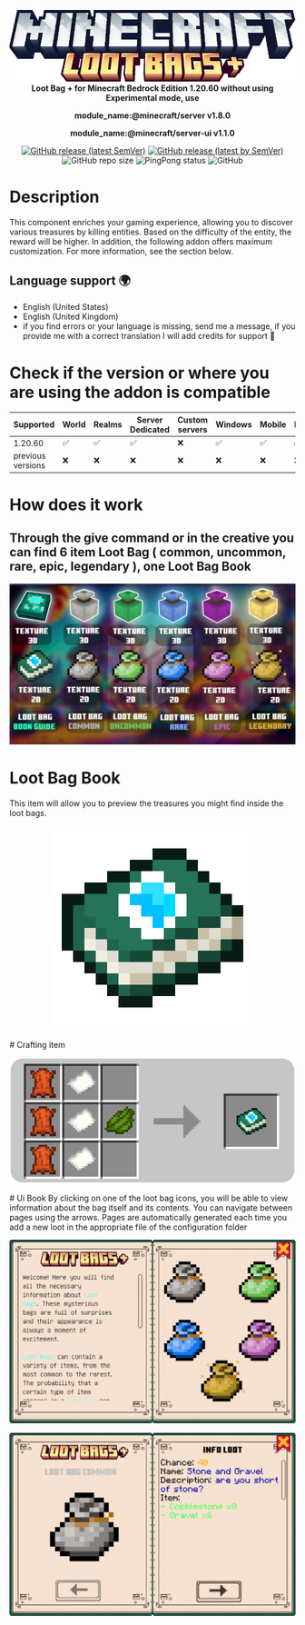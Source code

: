 <p align="center">
     <a href="https://github.com/DeathAruban/Loot-Bag">
		<img src="https://github.com/DeathAruban/Loot-Bag/blob/main/img/loot_bag_mcbe.png" loading="eager" />
	</a><br>
	<b>Loot Bag + for Minecraft Bedrock Edition 1.20.60 without using Experimental mode, use</b></p>
 <p align="center"><b>module_name:@minecraft/server v1.8.0</b></p>
 <p align="center"><b>module_name:@minecraft/server-ui v1.1.0</b></p>
<p align="center">
	<a href="https://github.com/DeathAruban/Lore-Item-MCBE/releases/latest"><img alt="GitHub release (latest SemVer)" src="https://img.shields.io/github/v/release/DeathAruban/Loot-Bag?label=release&sort=semver"></a>
	<a href="https://github.com/DeathAruban/Lore-Item-MCBE/releases/latest"><img alt="GitHub release (latest by SemVer)" src="https://img.shields.io/github/downloads/DeathAruban/Loot-Bag/latest/total?sort=semver"></a>
<img alt="GitHub repo size" src="https://img.shields.io/github/repo-size/DeathAruban/Loot-Bag">
<img alt="PingPong status" src="https://img.shields.io/pingpong/status/sp_7b7ce509b36c47ee9b20d041d018dc0a">
<img alt="GitHub" src="https://img.shields.io/github/license/DeathAruban/Loot-Bag">
</p>

# Description
This component enriches your gaming experience, allowing you to discover various treasures by killing entities. Based on the difficulty of the entity, the reward will be higher. In addition, the following addon offers maximum customization. For more information, see the section below.

## Language support 🌍
- English (United States)
- English (United Kingdom)
- if you find errors or your language is missing, send me a message, if you provide me with a correct translation I will add credits for support 🤝

# Check if the version or where you are using the addon is compatible

| Supported | World | Realms |Server Dedicated | Custom servers | Windows | Mobile | PS4/PS5 | Xbox | Nintendo Switch |
| ------- | ------------------ | ------------------ | ------------------ | ------------------ | ------------------ | ------------------ | ------------------ | ------------------ | ------------------ |
| 1.20.60   |:white_check_mark: | :white_check_mark: | :white_check_mark: | :x: | :white_check_mark: | :white_check_mark: | :white_check_mark: | :white_check_mark: | :white_check_mark: |
| previous versions   | :x:  | :x: | :x: | :x: | :x: | :x: | :x: | :x: | :x: | :x: | 

# How does it work
## Through the give command or in the creative you can find 6 item  Loot Bag ( common, uncommon, rare, epic, legendary ), one Loot Bag Book

<p align="center">
 <img src="https://github.com/DeathAruban/Loot-Bag/blob/main/img/loot_bag_item.png" loading="eager" />
</p>

# Loot Bag Book
This item will allow you to preview the treasures you might find inside the loot bags.
<p align="center"><img src="https://github.com/DeathAruban/Loot-Bag/blob/main/img/loot_bag_book_360.png" loading="eager" /></p>
# Crafting item 
<p align="center"><img src="https://github.com/DeathAruban/Loot-Bag/blob/main/img/crafting_book.png" loading="eager" /></p>
# Ui Book
By clicking on one of the loot bag icons, you will be able to view information about the bag itself and its contents. You can navigate between pages using the arrows. Pages are automatically generated each time you add a new loot in the appropriate file of the configuration folder

<p align="center"><img src="https://github.com/DeathAruban/Loot-Bag/blob/main/img/loot_bag_page.png" loading="eager" /></p>

<p align="center"><img src="https://github.com/DeathAruban/Loot-Bag/blob/main/img/loot_bag_content.png" loading="eager" /></p>


```json5

```
